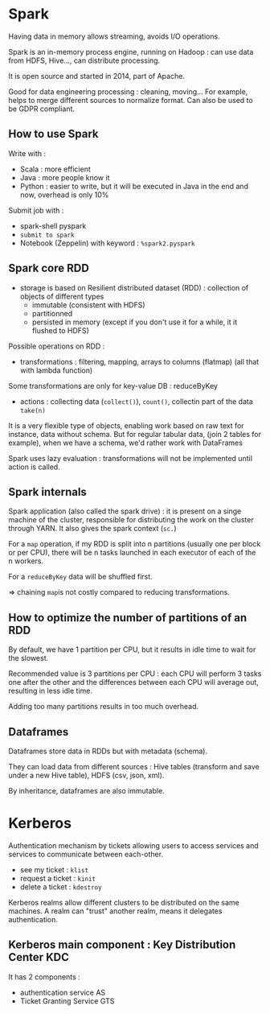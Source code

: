# Spark

Having data in memory allows streaming, avoids I/O operations.

Spark is an in-memory process engine, running on Hadoop : can use data from HDFS, Hive..., can distribute processing.

It is open source and started in 2014, part of Apache.

Good for data engineering processing : cleaning, moving... For example, helps to merge different sources to normalize format.
Can also be used to be GDPR compliant.

## How to use Spark
Write with :
- Scala : more efficient
- Java : more people know it
- Python : easier to write, but it will be executed in Java in the end and now, overhead is only 10%

Submit job with :
- spark-shell pyspark
- `submit to spark`
- Notebook (Zeppelin) with keyword : `%spark2.pyspark`

## Spark core RDD
- storage is based on Resilient distributed dataset (RDD) : collection of objects of different types
  - immutable (consistent with HDFS)
  - partitionned
  - persisted in memory (except if you don't use it for a while, it it flushed to HDFS)

Possible operations on RDD :
  - transformations : filtering, mapping, arrays to columns (flatmap) (all that with lambda function)
  
  Some transformations are only for key-value DB : reduceByKey
  
  - actions : collecting data (`collect()`), `count()`, collectin part of the data `take(n)`

It is a very flexible type of objects, enabling work based on raw text for instance, data without schema. But for regular tabular data, (join 2 tables for example), when we have a schema, we'd rather work with DataFrames

Spark uses lazy evaluation : transformations will not be implemented until action is called.

## Spark internals

Spark application (also called the spark drive) : it is present on a singe machine of the cluster, responsible for distributing the work on the cluster through YARN. It also gives the spark context (`sc.`)

For a `map` operation, if my RDD is split into n partitions (usually one per block or per CPU), there will be n tasks launched in each executor of each of the n workers.

For a `reduceByKey` data will be shuffled first.

=> chaining `map`is not costly compared to reducing transformations.

## How to optimize the number of partitions of an RDD

By default, we have 1 partition per CPU, but it results in idle time to wait for the slowest.

Recommended value is 3 partitions per CPU : each CPU will perform 3 tasks one after the other and the differences between each CPU will average out, resulting in less idle time.

Adding too many partitions results in too much overhead.

## Dataframes

Dataframes store data in RDDs but with metadata (schema).

They can load data from different sources : Hive tables (transform and save under a new Hive table), HDFS (csv, json, xml).

By inheritance, dataframes are also immutable.

# Kerberos

Authentication mechanism by tickets allowing users to access services and services to communicate between each-other.

- see my ticket : `klist`
- request a ticket : `kinit`
- delete a ticket : `kdestroy`

Kerberos realms allow different clusters to be distributed on the same machines. A realm can "trust" another realm, means it delegates authentication.

## Kerberos main component : Key Distribution Center KDC

It has 2 components :
- authentication service AS
- Ticket Granting Service GTS


